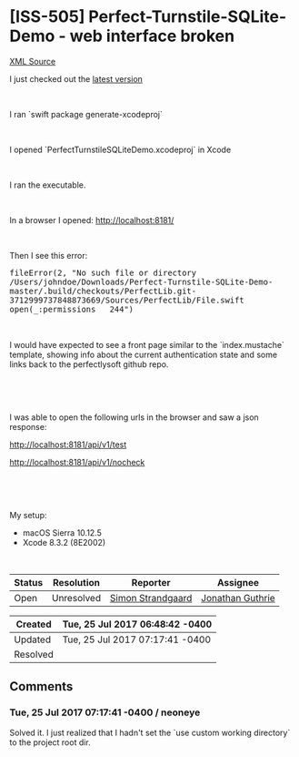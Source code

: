 # [ISS-505] Perfect-Turnstile-SQLite-Demo - web interface broken

[XML Source](../xml/ISS-505.xml)
<p><p>I just checked out the <a href="https://github.com/PerfectExamples/Perfect-Turnstile-SQLite-Demo/commit/30658662fe1bcb3efe6145b577aa30eb977623b0" class="external-link" rel="nofollow">latest version</a> </p>

<p> </p>

<p>I ran `swift package generate-xcodeproj`</p>

<p> </p>

<p>I opened `PerfectTurnstileSQLiteDemo.xcodeproj` in Xcode</p>

<p> </p>

<p>I ran the executable.</p>

<p> </p>

<p>In a browser I opened: <a href="http://localhost:8181/" class="external-link" rel="nofollow">http://localhost:8181/</a></p>

<p> </p>

<p>Then I see this error:</p>

<p><tt>fileError(2, "No such file or directory /Users/johndoe/Downloads/Perfect-Turnstile-SQLite-Demo-master/.build/checkouts/PerfectLib.git-3712999737848873669/Sources/PerfectLib/File.swift open(_:permissions<img class="emoticon" src="http://jira.perfect.org:8080/images/icons/emoticons/smile.png" height="16" width="16" align="absmiddle" alt="" border="0"/> 244")</tt></p>

<p> </p>

<p>I would have expected to see a front page similar to the `index.mustache` template, showing info about the current authentication state and some links back to the perfectlysoft github repo. </p>

<p> </p>

<p> </p>

<p>I was able to open the following urls in the browser and saw a json response:</p>

<p><a href="http://localhost:8181/api/v1/test" class="external-link" rel="nofollow">http://localhost:8181/api/v1/test</a></p>

<p><a href="http://localhost:8181/api/v1/nocheck" class="external-link" rel="nofollow">http://localhost:8181/api/v1/nocheck</a></p>

<p> </p>

<p> </p>

<p>My setup:</p>
<ul>
	<li>macOS Sierra 10.12.5</li>
	<li>Xcode 8.3.2 (8E2002)</li>
</ul>


<p> </p></p>





Status|Resolution|Reporter|Assignee
------|----------|--------|--------
Open|Unresolved|[Simon Strandgaard](neoneye)|[Jonathan Guthrie]($jono)





Created|Tue, 25 Jul 2017 06:48:42 -0400
-------|--------------
Updated|Tue, 25 Jul 2017 07:17:41 -0400
Resolved|


## Comments




### Tue, 25 Jul 2017 07:17:41 -0400 / neoneye 

<p><p>Solved it. I just realized that I hadn't set the `use custom working directory` to the project root dir.</p></p>


